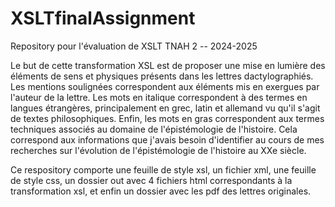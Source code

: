 # XSLTfinalAssignment
Repository pour l'évaluation de XSLT TNAH 2 -- 2024-2025


Le but de cette transformation XSL est de proposer une mise en lumière des éléments de sens et physiques présents dans les lettres dactylographiés. Les mentions soulignées correspondent aux éléments mis en exergues par l'auteur de la lettre. Les mots en italique correspondent à des termes en langues étrangères, principalement en grec, latin et allemand vu qu'il s'agit de textes philosophiques. Enfin, les mots en gras correspondent aux termes techniques associés au domaine de l'épistémologie de l'histoire. Cela correspond aux informations que j'avais besoin d'identifier au cours de mes recherches sur l'évolution de l'épistémologie de l'histoire au XXe siècle. 

Ce respository comporte une feuille de style xsl, un fichier xml, une feuille de style css, un dossier out avec 4 fichiers html correspondants à la transformation xsl, et enfin un dossier avec les pdf des lettres originales. 
